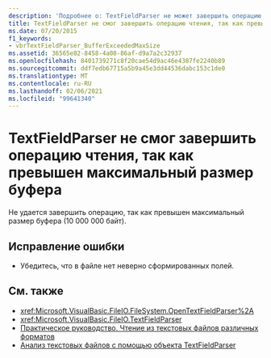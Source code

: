 ```yaml
---
description: 'Подробнее о: TextFieldParser не может завершить операцию чтения, так как был превышен максимальный размер буфера'
title: TextFieldParser не смог завершить операцию чтения, так как превышен максимальный размер буфера
ms.date: 07/20/2015
f1_keywords:
- vbrTextFieldParser_BufferExceededMaxSize
ms.assetid: 36565e82-8458-4a08-86af-d9a7a2c32937
ms.openlocfilehash: 8401739271c8f20cae54d9ac46e4387fe2240b89
ms.sourcegitcommit: ddf7edb67715a5b9a45e3dd44536dabc153c1de0
ms.translationtype: MT
ms.contentlocale: ru-RU
ms.lasthandoff: 02/06/2021
ms.locfileid: "99641340"
---
```

# <a name="textfieldparser-is-unable-to-complete-the-read-operation-because-maximum-buffer-size-has-been-exceeded"></a>TextFieldParser не смог завершить операцию чтения, так как превышен максимальный размер буфера

Не удается завершить операцию, так как превышен максимальный размер буфера (10 000 000 байт).  
  
## <a name="to-correct-this-error"></a>Исправление ошибки  
  
- Убедитесь, что в файле нет неверно сформированных полей.  
  
## <a name="see-also"></a>См. также

- <xref:Microsoft.VisualBasic.FileIO.FileSystem.OpenTextFieldParser%2A>
- <xref:Microsoft.VisualBasic.FileIO.TextFieldParser>
- [Практическое руководство. Чтение из текстовых файлов различных форматов](../../developing-apps/programming/drives-directories-files/how-to-read-from-text-files-with-multiple-formats.md)
- [Анализ текстовых файлов с помощью объекта TextFieldParser](../../developing-apps/programming/drives-directories-files/parsing-text-files-with-the-textfieldparser-object.md)
